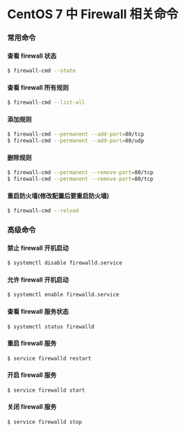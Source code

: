 # CentOS 7 中 Firewall 相关命令

### 常用命令
#### 查看 firewall 状态
```bash
$ firewall-cmd --state
```
#### 查看 firewall 所有规则
```bash
$ firewall-cmd --list-all
```
#### 添加规则
```bash
$ firewall-cmd --permanent --add-port=80/tcp
$ firewall-cmd --permanent --add-port=80/udp
```
#### 删除规则
```bash
$ firewall-cmd --permanent --remove-port=80/tcp
$ firewall-cmd --permanent --remove-port=80/tcp
```
#### 重启防火墙(修改配置后要重启防火墙)
```bash
$ firewall-cmd --reload
```
### 高级命令
#### 禁止 firewall 开机启动
```bash
$ systemctl disable firewalld.service
```
#### 允许 firewall 开机启动
```bash
$ systemctl enable firewalld.service
```
#### 查看 firewall 服务状态
```bash
$ systemctl status firewalld
```
#### 重启 firewall 服务
```bash
$ service firewalld restart
```
#### 开启 firewall 服务
```bash
$ service firewalld start
```
#### 关闭 firewall 服务
```bash
$ service firewalld stop
```
